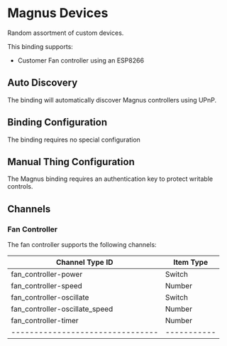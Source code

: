 # Magnus Devices

Random assortment of custom devices.

This binding supports:

* Customer Fan controller using an ESP8266

## Auto Discovery

The binding will automatically discover Magnus controllers using UPnP.

## Binding Configuration

The binding requires no special configuration

## Manual Thing Configuration

The Magnus binding requires an authentication key to protect writable controls.

## Channels

### Fan Controller

The fan controller supports the following channels:

| Channel Type ID                | Item Type |
|--------------------------------|-----------|
| fan_controller-power           | Switch    |
| fan_controller-speed           | Number    |
| fan_controller-oscillate       | Switch    |
| fan_controller-oscillate_speed | Number    |
| fan_controller-timer           | Number    |
|--------------------------------|-----------|